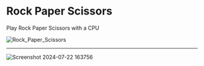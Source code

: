 # Rock Paper Scissors

Play Rock Paper Scissors with a CPU

![Rock_Paper_Scissors](https://github.com/user-attachments/assets/b1e7a6d5-e34d-46ba-bd6e-42f4f10a3555)

---

![Screenshot 2024-07-22 163756](https://github.com/user-attachments/assets/1342afef-cd11-44f3-b9c1-f233fd489787)

